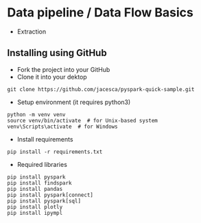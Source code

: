 # Data pipeline / Data Flow Basics

- Extraction

## Installing using GitHub
- Fork the project into your GitHub
- Clone it into your dektop
```
git clone https://github.com/jacesca/pyspark-quick-sample.git
```
- Setup environment (it requires python3)
```
python -m venv venv
source venv/bin/activate  # for Unix-based system
venv\Scripts\activate  # for Windows
```
- Install requirements
```
pip install -r requirements.txt
```
- Required libraries
```
pip install pyspark
pip install findspark
pip install pandas
pip install pyspark[connect]
pip install pyspark[sql]
pip install plotly
pip install ipympl
```


